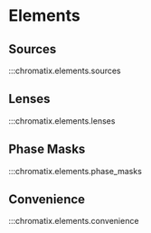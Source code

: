 # Elements

## Sources
:::chromatix.elements.sources

## Lenses
:::chromatix.elements.lenses

## Phase Masks
:::chromatix.elements.phase_masks

## Convenience
:::chromatix.elements.convenience
